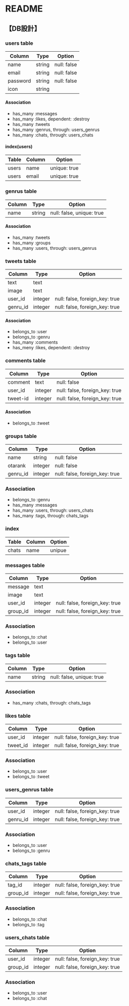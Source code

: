 # README

## 【DB設計】
### users table
|Column|Type|Option|
|------|----|------|
|name|string|null: false|
|email|string|null: false|
|password|string|null: false|
|icon|string||

#### Association
- has_many :messages
- has_many :likes, dependent: :destroy
- has_many :tweets
- has_many :genrus, through: users_genrus
- has_many :chats, through: users_chats

#### index(users)
|Table|Column|Option|
|------|----|------|
|users|name|unique: true|
|users|email|unique: true|


### genrus table
|Column|Type|Option|
|------|----|------|
|name|string|null: false, unique: true|

#### Association
- has_many :tweets
- has_many :groups
- has_many :users, through: users_genrus

### tweets table
|Column|Type|Option|
|------|----|------|
|text|text||
|image|text||
|user_id|integer|null: false, foreign_key: true|
|genru_id|integer|null: false, foreign_key: true|

#### Association
- belongs_to :user
- belongs_to :genru
- has_many :comments
- has_meny :likes, dependent: :destroy

### comments table
|Column|Type|Option|
|------|----|------|
|comment|text|null: false|
|user_id|integer|null: false, foreign_key: true|
|tweet-id|integer|null: false, foreign_key: true|

#### Association
- belongs_to :tweet

### groups table
|Column|Type|Option|
|------|----|------|
|name|string|null: false|
|otarank|integer|null: false|
|genru_id|integer|null: false, foreign_key: true|

### Association
- belongs_to :genru
- has_many :messages
- has_many :users, through: users_chats
- has_many :tags, through: chats_tags

### index
|Table|Column|Option|
|------|----|------|
|chats|name|unipue|

### messages table
|Column|Type|Option|
|------|----|------|
|message|text||
|image|text||
|user_id|integer|null: false, foreign_key: true|
|group_id|integer|null: false, foreign_key: true|

### Association
- belongs_to :chat
- belongs_to :user

### tags table
|Column|Type|Option|
|------|----|------|
|name|string|null: false, unique: true|

### Association
- has_many :chats, through: chats_tags

### likes table
|Column|Type|Option|
|------|----|------|
|user_id|integer|null: false, foreign_key: true|
|tweet_id|integer|null: false, foreign_key: true|

### Association
- belongs_to :user
- belongs_to :tweet

### users_genrus table
|Column|Type|Option|
|------|----|------|
|user_id|integer|null: false, foreign_key: true|
|genru_id|integer|null: false, foreign_key: true|

### Association
- belongs_to :user
- belongs_to :genru

### chats_tags table
|Column|Type|Option|
|------|----|------|
|tag_id|integer|null: false, foreign_key: true|
|group_id|integer|null: false, foreign_key: true|

### Association
- belongs_to :chat
- belongs_to :tag

### users_chats table
|Column|Type|Option|
|------|----|------|
|user_id|integer|null: false, foreign_key: true|
|group_id|integer|null: false, foreign_key: true|

### Association
- belongs_to :user
- belongs_to :chat
